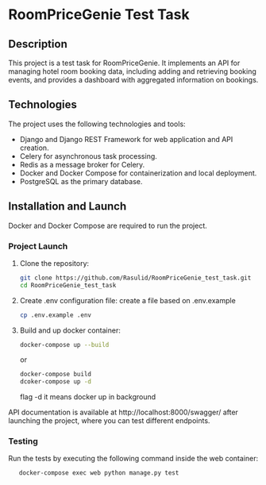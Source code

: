 # RoomPriceGenie Test Task

## Description

This project is a test task for RoomPriceGenie. It implements an API for managing hotel room booking data, including adding and retrieving booking events, and provides a dashboard with aggregated information on bookings.

## Technologies

The project uses the following technologies and tools:

- Django and Django REST Framework for web application and API creation.
- Celery for asynchronous task processing.
- Redis as a message broker for Celery.
- Docker and Docker Compose for containerization and local deployment.
- PostgreSQL as the primary database.

## Installation and Launch

Docker and Docker Compose are required to run the project.

### Project Launch

1. Clone the repository:
   ```bash
   git clone https://github.com/Rasulid/RoomPriceGenie_test_task.git
   cd RoomPriceGenie_test_task
   
2. Create .env configuration file:
   create a file based on .env.example
    ```bash
   cp .env.example .env

3. Build and up docker container:
   ```bash
   docker-compose up --build
   ```
   or 
   ```bash
   docker-compose build
   dcoker-compose up -d
   ```
   flag -d it means docker up in background 

API documentation is available at http://localhost:8000/swagger/ after launching the project, 
where you can test different endpoints.

### Testing
Run the tests by executing the following command inside the web container:

```bash
   docker-compose exec web python manage.py test